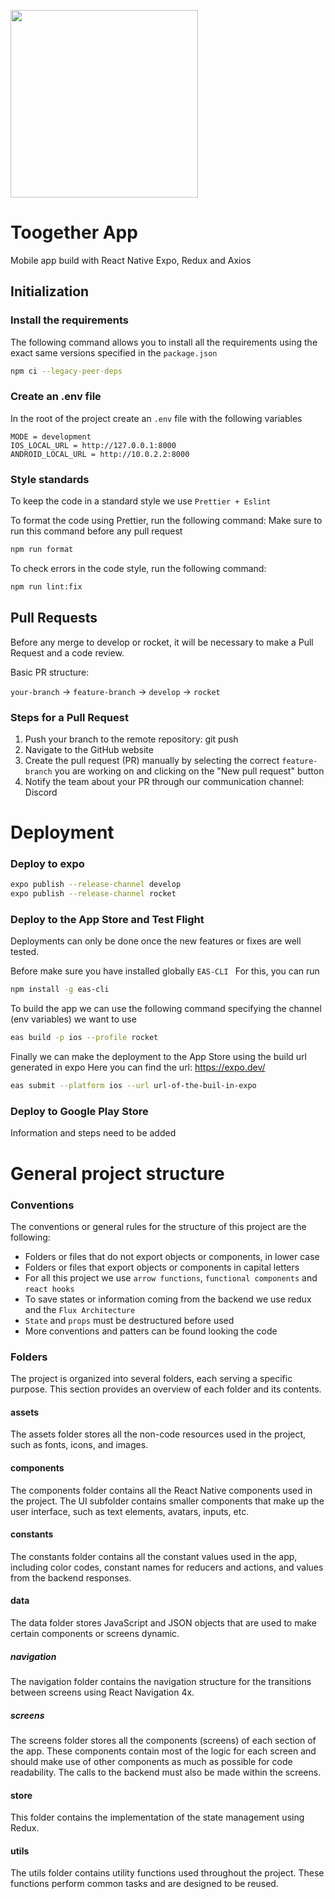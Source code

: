 <p float="left" align="left">
  <img src="https://user-images.githubusercontent.com/63305840/150650911-a3aba1cc-c2dd-4ced-9d60-0bd5ea1cfc8e.png" width="300" />
</p>

# Toogether App

Mobile app build with React Native Expo, Redux and Axios

## Initialization

### Install the requirements
The following command allows you to install all the requirements using the exact same versions specified in the `package.json`

```bash
npm ci --legacy-peer-deps
```

### Create an .env file
In the root of the project create an `.env` file with the following variables

```
MODE = development
IOS_LOCAL_URL = http://127.0.0.1:8000
ANDROID_LOCAL_URL = http://10.0.2.2:8000
```

### Style standards

To keep the code in a standard style we use `Prettier + Eslint`

To format the code using Prettier, run the following command:
Make sure to run this command before any pull request

```bash
npm run format
```

To check errors in the code style, run the following command:

```bash
npm run lint:fix
```

## Pull Requests

Before any merge to develop or rocket, it will be necessary to make a Pull Request and a code review.

Basic PR structure:

`your-branch` -> `feature-branch` -> `develop` -> `rocket`

### Steps for a Pull Request
1. Push your branch to the remote repository: git push
2.  Navigate to the GitHub website
3.  Create the pull request (PR) manually by selecting the correct `feature-branch` you are working on and clicking on the "New pull request" button
4.  Notify the team about your PR through our communication channel: Discord

# Deployment

### Deploy to expo
```bash
expo publish --release-channel develop
expo publish --release-channel rocket
```

### Deploy to the App Store and Test Flight
Deployments can only be done once the new features or fixes are well tested.

Before make sure you have installed globally `EAS-CLI `
For this, you can run 

```bash
npm install -g eas-cli
```

To build the app we can use the following command specifying the channel (env variables) we want to use

```bash
eas build -p ios --profile rocket
```

Finally we can make the deployment to the App Store using the build url generated in expo
Here you can find the url: https://expo.dev/

```bash
eas submit --platform ios --url url-of-the-buil-in-expo
```

### Deploy to Google Play Store
Information and steps need to be added

# General project structure

### Conventions
The conventions or general rules for the structure of this project are the following:
- Folders or files that do not export objects or components, in lower case
- Folders or files that export objects or components in capital letters
- For all this project we use `arrow functions`, `functional components` and `react hooks`
- To save states or information coming from the backend we use redux and the `Flux Architecture`
- `State` and `props` must be destructured before used
- More conventions and patters can be found looking the code

### Folders
The project is organized into several folders, each serving a specific purpose. This section provides an overview of each folder and its contents.

#### assets
The assets folder stores all the non-code resources used in the project, such as fonts, icons, and images.

#### components
The components folder contains all the React Native components used in the project. The UI subfolder contains smaller components that make up the user interface, such as text elements, avatars, inputs, etc.

#### constants
The constants folder contains all the constant values used in the app, including color codes, constant names for reducers and actions, and values from the backend responses.

#### data
The data folder stores JavaScript and JSON objects that are used to make certain components or screens dynamic.

##### navigation
The navigation folder contains the navigation structure for the transitions between screens using React Navigation 4x.

##### screens
The screens folder stores all the components (screens) of each section of the app. These components contain most of the logic for each screen and should make use of other components as much as possible for code readability. The calls to the backend must also be made within the screens.

#### store
This folder contains the implementation of the state management using Redux.

#### utils
The utils folder contains utility functions used throughout the project. These functions perform common tasks and are designed to be reused.

